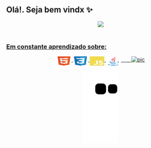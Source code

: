 ## Olá!. Seja bem vindx ✨

<!--
**Evelyndapaz/Evelyndapaz** is a ✨ _special_ ✨ repository because its `README.md` (this file) appears on your GitHub profile.

Here are some ideas to get you started:

- 🔭 I’m currently working on ...
- 🌱 I’m currently learning ...
- 👯 I’m looking to collaborate on ...
- 🤔 I’m looking for help with ...
- 💬 Ask me about ...
- 📫 How to reach me: ...
- 😄 Pronouns: ...
- ⚡ Fun fact: ...
-->

  <!--<div align="display: block">
  <img align="right" alt="evy-pic" height="150" style="border-radius:50px;" src="https://cdn.discordapp.com/attachments/998087456501006359/998098966086430761/myavatar.png">
  </div>-->
  
  
  <div align="center">
  <a href="https://github.com/Evelyndapaz">
  <img height="180em" src="https://github-readme-stats.vercel.app/api?username=Evelyndapaz&show_icons=true&theme=aura&include_all_commits=true&count_private=true"/>
  <!--<img height="180em" width="400em" style="display: block" src="https://github-readme-stats.vercel.app/api/top-langs/?username=Evelyndapaz&layout=compact&langs_count=7&theme=aura"/>-->
</div>

#
### Em constante aprendizado sobre: 
  <div align="center">
  <img alt="HTML" align="top" height="25" width="40" src="https://raw.githubusercontent.com/devicons/devicon/master/icons/html5/html5-original.svg">
  <img alt="CSS" align="top" height="25" width="40" src="https://raw.githubusercontent.com/devicons/devicon/master/icons/css3/css3-original.svg">
  <img alt="Js" align="top"height="25" width="40" src="https://raw.githubusercontent.com/devicons/devicon/master/icons/javascript/javascript-plain.svg">
  <img alt="Java" align="top" height="25" width="40" src="https://raw.githubusercontent.com/devicons/devicon/master/icons/java/java-original.svg">
  <!--<img align="right" alt="pic" height="150" style="border-radius:50px;" src="https://cdn.discordapp.com/attachments/998087456501006359/998098966086430761/myavatar.png">-->
   &nbsp;&nbsp;&nbsp;&nbsp;&nbsp;
  <img alt="pic" height="150"  src="https://cdn.discordapp.com/attachments/998087456501006359/998611132891799642/giphy.gif"/>
  <!--</div>-->

   
  
   ![Snake animation](https://github.com/Evelyndapaz/Evelyndapaz/blob/output/github-contribution-grid-snake.svg)
  
 
